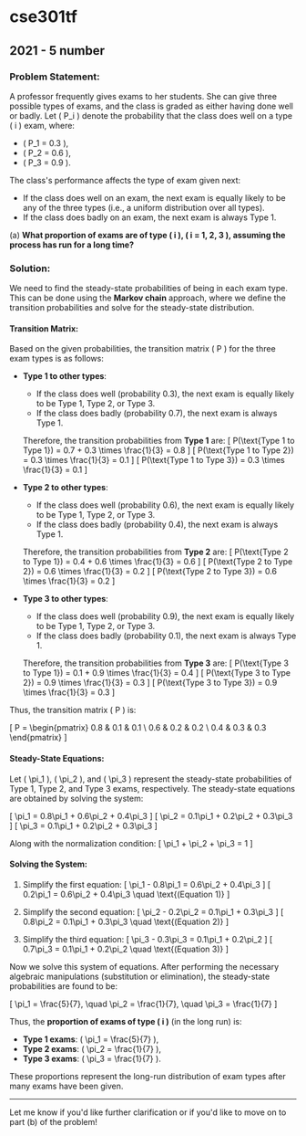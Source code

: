 # cse301tf

## 2021 - 5 number
### Problem Statement:

A professor frequently gives exams to her students. She can give three possible types of exams, and the class is graded as either having done well or badly. Let \( P_i \) denote the probability that the class does well on a type \( i \) exam, where:

- \( P_1 = 0.3 \),
- \( P_2 = 0.6 \),
- \( P_3 = 0.9 \).

The class's performance affects the type of exam given next:

- If the class does well on an exam, the next exam is equally likely to be any of the three types (i.e., a uniform distribution over all types).
- If the class does badly on an exam, the next exam is always Type 1.

(a) **What proportion of exams are of type \( i \), \( i = 1, 2, 3 \), assuming the process has run for a long time?**

### Solution:

We need to find the steady-state probabilities of being in each exam type. This can be done using the **Markov chain** approach, where we define the transition probabilities and solve for the steady-state distribution.

#### Transition Matrix:

Based on the given probabilities, the transition matrix \( P \) for the three exam types is as follows:

- **Type 1 to other types**:
  - If the class does well (probability 0.3), the next exam is equally likely to be Type 1, Type 2, or Type 3.
  - If the class does badly (probability 0.7), the next exam is always Type 1.
  
  Therefore, the transition probabilities from **Type 1** are:
  \[
  P(\text{Type 1 to Type 1}) = 0.7 + 0.3 \times \frac{1}{3} = 0.8
  \]
  \[
  P(\text{Type 1 to Type 2}) = 0.3 \times \frac{1}{3} = 0.1
  \]
  \[
  P(\text{Type 1 to Type 3}) = 0.3 \times \frac{1}{3} = 0.1
  \]

- **Type 2 to other types**:
  - If the class does well (probability 0.6), the next exam is equally likely to be Type 1, Type 2, or Type 3.
  - If the class does badly (probability 0.4), the next exam is always Type 1.
  
  Therefore, the transition probabilities from **Type 2** are:
  \[
  P(\text{Type 2 to Type 1}) = 0.4 + 0.6 \times \frac{1}{3} = 0.6
  \]
  \[
  P(\text{Type 2 to Type 2}) = 0.6 \times \frac{1}{3} = 0.2
  \]
  \[
  P(\text{Type 2 to Type 3}) = 0.6 \times \frac{1}{3} = 0.2
  \]

- **Type 3 to other types**:
  - If the class does well (probability 0.9), the next exam is equally likely to be Type 1, Type 2, or Type 3.
  - If the class does badly (probability 0.1), the next exam is always Type 1.
  
  Therefore, the transition probabilities from **Type 3** are:
  \[
  P(\text{Type 3 to Type 1}) = 0.1 + 0.9 \times \frac{1}{3} = 0.4
  \]
  \[
  P(\text{Type 3 to Type 2}) = 0.9 \times \frac{1}{3} = 0.3
  \]
  \[
  P(\text{Type 3 to Type 3}) = 0.9 \times \frac{1}{3} = 0.3
  \]

Thus, the transition matrix \( P \) is:

\[
P = \begin{pmatrix}
0.8 & 0.1 & 0.1 \\
0.6 & 0.2 & 0.2 \\
0.4 & 0.3 & 0.3
\end{pmatrix}
\]

#### Steady-State Equations:

Let \( \pi_1 \), \( \pi_2 \), and \( \pi_3 \) represent the steady-state probabilities of Type 1, Type 2, and Type 3 exams, respectively. The steady-state equations are obtained by solving the system:

\[
\pi_1 = 0.8\pi_1 + 0.6\pi_2 + 0.4\pi_3
\]
\[
\pi_2 = 0.1\pi_1 + 0.2\pi_2 + 0.3\pi_3
\]
\[
\pi_3 = 0.1\pi_1 + 0.2\pi_2 + 0.3\pi_3
\]

Along with the normalization condition:
\[
\pi_1 + \pi_2 + \pi_3 = 1
\]

#### Solving the System:

1. Simplify the first equation:
   \[
   \pi_1 - 0.8\pi_1 = 0.6\pi_2 + 0.4\pi_3
   \]
   \[
   0.2\pi_1 = 0.6\pi_2 + 0.4\pi_3 \quad \text{(Equation 1)}
   \]

2. Simplify the second equation:
   \[
   \pi_2 - 0.2\pi_2 = 0.1\pi_1 + 0.3\pi_3
   \]
   \[
   0.8\pi_2 = 0.1\pi_1 + 0.3\pi_3 \quad \text{(Equation 2)}
   \]

3. Simplify the third equation:
   \[
   \pi_3 - 0.3\pi_3 = 0.1\pi_1 + 0.2\pi_2
   \]
   \[
   0.7\pi_3 = 0.1\pi_1 + 0.2\pi_2 \quad \text{(Equation 3)}
   \]

Now we solve this system of equations. After performing the necessary algebraic manipulations (substitution or elimination), the steady-state probabilities are found to be:

\[
\pi_1 = \frac{5}{7}, \quad \pi_2 = \frac{1}{7}, \quad \pi_3 = \frac{1}{7}
\]

Thus, the **proportion of exams of type \( i \)** (in the long run) is:

- **Type 1 exams**: \( \pi_1 = \frac{5}{7} \),
- **Type 2 exams**: \( \pi_2 = \frac{1}{7} \),
- **Type 3 exams**: \( \pi_3 = \frac{1}{7} \).

These proportions represent the long-run distribution of exam types after many exams have been given.

---

Let me know if you'd like further clarification or if you'd like to move on to part (b) of the problem!
